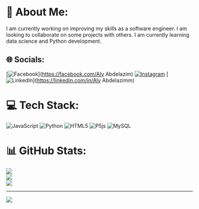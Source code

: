 # 💫 About Me:
I am currently working on improving my skills as a software engineer. I am looking to collaborate on some projects with others. I am currently learning data science and Python development.


## 🌐 Socials:
[![Facebook](https://img.shields.io/badge/Facebook-%231877F2.svg?logo=Facebook&logoColor=white)](https://facebook.com/Aly Abdelazim) [![Instagram](https://img.shields.io/badge/Instagram-%23E4405F.svg?logo=Instagram&logoColor=white)](https://instagram.com/abdelazimmm) [![LinkedIn](https://img.shields.io/badge/LinkedIn-%230077B5.svg?logo=linkedin&logoColor=white)](https://linkedin.com/in/Aly Abdelazimm) 

# 💻 Tech Stack:
![JavaScript](https://img.shields.io/badge/javascript-%23323330.svg?style=for-the-badge&logo=javascript&logoColor=%23F7DF1E) ![Python](https://img.shields.io/badge/python-3670A0?style=for-the-badge&logo=python&logoColor=ffdd54) ![HTML5](https://img.shields.io/badge/html5-%23E34F26.svg?style=for-the-badge&logo=html5&logoColor=white) ![P5js](https://img.shields.io/badge/p5.js-ED225D?style=for-the-badge&logo=p5.js&logoColor=FFFFFF) ![MySQL](https://img.shields.io/badge/mysql-4479A1.svg?style=for-the-badge&logo=mysql&logoColor=white)
# 📊 GitHub Stats:
![](https://github-readme-stats.vercel.app/api?username=Abdelazimm&theme=dark&hide_border=false&include_all_commits=false&count_private=false)<br/>
![](https://github-readme-streak-stats.herokuapp.com/?user=Abdelazimm&theme=dark&hide_border=false)<br/>
![](https://github-readme-stats.vercel.app/api/top-langs/?username=Abdelazimm&theme=dark&hide_border=false&include_all_commits=false&count_private=false&layout=compact)

---
[![](https://visitcount.itsvg.in/api?id=Abdelazimm&icon=0&color=0)](https://visitcount.itsvg.in)

<!-- Proudly created with GPRM ( https://gprm.itsvg.in ) -->

